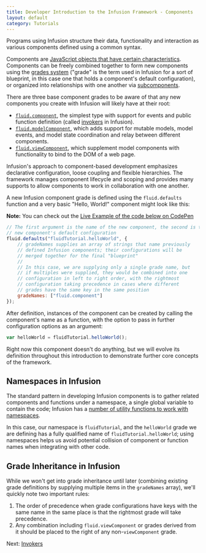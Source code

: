 ```yaml
---
title: Developer Introduction to the Infusion Framework - Components
layout: default
category: Tutorials
---
```


Programs using Infusion structure their data, functionality and interaction as various components defined using a common syntax.

Components are [JavaScript objects that have certain characteristics](../UnderstandingInfusionComponents.md). Components can be freely combined together to form new components using the [grades system](../ComponentGrades.md) ("grade" is the term used in Infusion for a sort of blueprint, in this case one that holds a component's default configuration), or organized into relationships with one another via [subcomponents](../SubcomponentDeclaration.md).

 There are three base component grades to be aware of that any new components you create with Infusion will likely have at their root:

* [`fluid.component`](../ComponentConfigurationOptions.md#options-supported-by-all-components-grades), the simplest type with support for events and public function definition (called [invokers](../Invokers.md) in Infusion).
* [`fluid.modelComponent`](../ComponentConfigurationOptions.md#model-components), which adds support for mutable models, model events, and model state coordination and relay between different components.
* [`fluid.viewComponent`](../ComponentConfigurationOptions.md#view-components), which supplement model components with functionality to bind to the DOM of a web page.

Infusion's approach to component-based development emphasizes declarative configuration, loose coupling and flexible hierarchies. The framework manages component lifecycle and scoping and provides many supports to allow components to work in collaboration with one another.

A new Infusion component grade is defined using the `fluid.defaults` function and a very basic "Hello, World!" component might look like this:

<div class="infusion-docs-note"><strong>Note:</strong> You can check out the <a href="http://codepen.io/waharnum/pen/oBYvwx?editors=1111">Live Example of the code below on CodePen</a></div>

``` javascript
// The first argument is the name of the new component, the second is the
// new component's default configuration
fluid.defaults("fluidTutorial.helloWorld", {
    // gradeNames supplies an array of strings that name previously
    // defined Infusion components; their configurations will be
    // merged together for the final "blueprint"
    //
    // In this case, we are supplying only a single grade name, but
    // if multiples were supplied, they would be combined into one
    // configuration in left to right order, with the rightmost
    // configuration taking precedence in cases where different
    // grades have the same key in the same position
    gradeNames: ["fluid.component"]
});
```

After definition, instances of the component can be created by calling the component's name as a function, with the option to pass in further configuration options as an argument:

``` javascript
var helloWorld = fluidTutorial.helloWorld();
```

Right now this component doesn't do anything, but we will evolve its definition throughout this introduction to demonstrate further core concepts of the framework.

## Namespaces in Infusion

The standard pattern in developing Infusion components is to
gather related components and functions under a namespace, a single
global variable to contain the code; Infusion has a [number of
utility functions to work with namespaces](../CoreAPI.md#the-global-namespace).

In this case, our namespace is `fluidTutorial`, and the `helloWorld`
grade we are defining has a fully qualified name of
`fluidTutorial.helloWorld`; using namespaces helps us avoid
potential collision of component or function names when integrating with
other code.

## Grade Inheritance in Infusion

While we won't get into grade inheritance until later (combining existing grade definitions by supplying multiple items in the `gradeNames` array), we'll quickly note two important rules:

1. The order of precedence when grade configurations have keys with the same name in the same place is that the rightmost grade will take precedence.
2. Any combination including `fluid.viewComponent` or grades derived from it should be placed to the right of any non-`viewComponent` grade.

Next: [Invokers](DeveloperIntroductionToInfusionFramework-Invokers.md)
